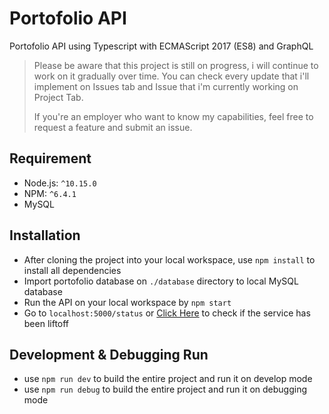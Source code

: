 # Portofolio API

Portofolio API using Typescript with ECMAScript 2017 (ES8) and GraphQL

> Please be aware that this project is still on progress, i will continue to work on it gradually over time. You can check every update that i'll implement on Issues tab and Issue that i'm currently working on Project Tab.
> 
> If you're an employer who want to know my capabilities, feel free to request a feature and submit an issue.

## Requirement

* Node.js: `^10.15.0`
* NPM: `^6.4.1`
* MySQL

## Installation

* After cloning the project into your local workspace, use `npm install` to install all dependencies
* Import portofolio database on `./database` directory to local MySQL database
* Run the API on your local workspace by `npm start`
* Go to `localhost:5000/status` or [Click Here](http://localhost:5000/status) to check if the service has been liftoff

## Development & Debugging Run

* use `npm run dev` to build the entire project and run it on develop mode
* use `npm run debug` to build the entire project and run it on debugging mode
